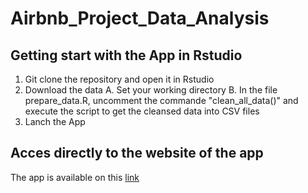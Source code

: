 # Airbnb_Project_Data_Analysis

## Getting start with the App in Rstudio

1. Git clone the repository and open it in Rstudio
2. Download the data
  A. Set your working directory
  B. In the file prepare_data.R, uncomment the commande "clean_all_data()" and execute the script to get the cleansed data into CSV files
3. Lanch the App 

## Acces directly to the website of the app

The app is available on this [link](https://charlenebruno.shinyapps.io/App_Airbnb/)

 
